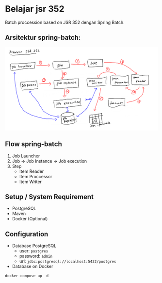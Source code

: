 # Belajar jsr 352 

Batch proccession based on JSR 352 dengan Spring Batch.

## Arsitektur spring-batch: 

![arsitektur jsr 352](imgs/arsitketur-jsr352.png)

## Flow spring-batch

1. Job Launcher
2. Job -> Job Instance -> Job execution
3. Step 
	- Item Reader
	- Item Proccessor
	- Item Writer

## Setup / System Requirement

- PostgreSQL
- Maven
- Docker (Optional)

## Configuration

- Database PostgreSQL
    - user: `postgres`
    - password: `admin`
    - url: `jdbc:postgresql://localhost:5432/postgres`
- Database on Docker

```docker
docker-compose up -d
```